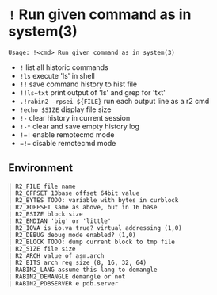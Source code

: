 <!-- TITLE: ! -->

#  `!` Run given command as in system(3)


```text
Usage: !<cmd> Run given command as in system(3)
```

- `!` list all historic commands
- `!ls` execute 'ls' in shell
- `!!` save command history to hist file
- `!!ls~txt` print output of 'ls' and grep for 'txt'
- `.!rabin2 -rpsei ${FILE}` run each output line as a r2 cmd
- `!echo $SIZE` display file size
- `!-` clear history in current session
- `!-*` clear and save empty history log
- `!=!` enable remotecmd mode
- `=!=` disable remotecmd mode

## Environment

```text
| R2_FILE file name
| R2_OFFSET 10base offset 64bit value
| R2_BYTES TODO: variable with bytes in curblock
| R2_XOFFSET same as above, but in 16 base
| R2_BSIZE block size
| R2_ENDIAN 'big' or 'little'
| R2_IOVA is io.va true? virtual addressing (1,0)
| R2_DEBUG debug mode enabled? (1,0)
| R2_BLOCK TODO: dump current block to tmp file
| R2_SIZE file size
| R2_ARCH value of asm.arch
| R2_BITS arch reg size (8, 16, 32, 64)
| RABIN2_LANG assume this lang to demangle
| RABIN2_DEMANGLE demangle or not
| RABIN2_PDBSERVER e pdb.server
```

<p hidden>!ls</p>